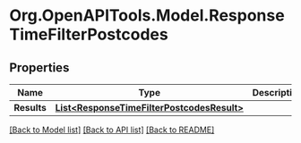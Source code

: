 # Org.OpenAPITools.Model.ResponseTimeFilterPostcodes

## Properties

Name | Type | Description | Notes
------------ | ------------- | ------------- | -------------
**Results** | [**List&lt;ResponseTimeFilterPostcodesResult&gt;**](ResponseTimeFilterPostcodesResult.md) |  | 

[[Back to Model list]](../README.md#documentation-for-models) [[Back to API list]](../README.md#documentation-for-api-endpoints) [[Back to README]](../README.md)

